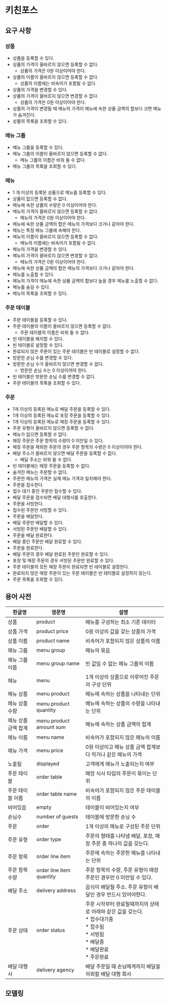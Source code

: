# 키친포스

## 요구 사항

### 상품

- 상품을 등록할 수 있다.
- 상품의 가격이 올바르지 않으면 등록할 수 없다.
    - 상품의 가격은 0원 이상이어야 한다.
- 상품의 이름이 올바르지 않으면 등록할 수 없다.
    - 상품의 이름에는 비속어가 포함될 수 없다.
- 상품의 가격을 변경할 수 있다.
- 상품의 가격이 올바르지 않으면 변경할 수 없다.
    - 상품의 가격은 0원 이상이어야 한다.
- 상품의 가격이 변경될 때 메뉴의 가격이 메뉴에 속한 상품 금액의 합보다 크면 메뉴가 숨겨진다.
- 상품의 목록을 조회할 수 있다.

### 메뉴 그룹

- 메뉴 그룹을 등록할 수 있다.
- 메뉴 그룹의 이름이 올바르지 않으면 등록할 수 없다.
    - 메뉴 그룹의 이름은 비워 둘 수 없다.
- 메뉴 그룹의 목록을 조회할 수 있다.

### 메뉴

- 1 개 이상의 등록된 상품으로 메뉴를 등록할 수 있다.
- 상품이 없으면 등록할 수 없다.
- 메뉴에 속한 상품의 수량은 0 이상이어야 한다.
- 메뉴의 가격이 올바르지 않으면 등록할 수 없다.
    - 메뉴의 가격은 0원 이상이어야 한다.
- 메뉴에 속한 상품 금액의 합은 메뉴의 가격보다 크거나 같아야 한다.
- 메뉴는 특정 메뉴 그룹에 속해야 한다.
- 메뉴의 이름이 올바르지 않으면 등록할 수 없다.
    - 메뉴의 이름에는 비속어가 포함될 수 없다.
- 메뉴의 가격을 변경할 수 있다.
- 메뉴의 가격이 올바르지 않으면 변경할 수 없다.
    - 메뉴의 가격은 0원 이상이어야 한다.
- 메뉴에 속한 상품 금액의 합은 메뉴의 가격보다 크거나 같아야 한다.
- 메뉴를 노출할 수 있다.
- 메뉴의 가격이 메뉴에 속한 상품 금액의 합보다 높을 경우 메뉴를 노출할 수 없다.
- 메뉴를 숨길 수 있다.
- 메뉴의 목록을 조회할 수 있다.

### 주문 테이블

- 주문 테이블을 등록할 수 있다.
- 주문 테이블의 이름이 올바르지 않으면 등록할 수 없다.
    - 주문 테이블의 이름은 비워 둘 수 없다.
- 빈 테이블을 해지할 수 있다.
- 빈 테이블로 설정할 수 있다.
- 완료되지 않은 주문이 있는 주문 테이블은 빈 테이블로 설정할 수 없다.
- 방문한 손님 수를 변경할 수 있다.
- 방문한 손님 수가 올바르지 않으면 변경할 수 없다.
    - 방문한 손님 수는 0 이상이어야 한다.
- 빈 테이블은 방문한 손님 수를 변경할 수 없다.
- 주문 테이블의 목록을 조회할 수 있다.

### 주문

- 1개 이상의 등록된 메뉴로 배달 주문을 등록할 수 있다.
- 1개 이상의 등록된 메뉴로 포장 주문을 등록할 수 있다.
- 1개 이상의 등록된 메뉴로 매장 주문을 등록할 수 있다.
- 주문 유형이 올바르지 않으면 등록할 수 없다.
- 메뉴가 없으면 등록할 수 없다.
- 매장 주문은 주문 항목의 수량이 0 미만일 수 있다.
- 매장 주문을 제외한 주문의 경우 주문 항목의 수량은 0 이상이어야 한다.
- 배달 주소가 올바르지 않으면 배달 주문을 등록할 수 없다.
    - 배달 주소는 비워 둘 수 없다.
- 빈 테이블에는 매장 주문을 등록할 수 없다.
- 숨겨진 메뉴는 주문할 수 없다.
- 주문한 메뉴의 가격은 실제 메뉴 가격과 일치해야 한다.
- 주문을 접수한다.
- 접수 대기 중인 주문만 접수할 수 있다.
- 배달 주문을 접수되면 배달 대행사를 호출한다.
- 주문을 서빙한다.
- 접수된 주문만 서빙할 수 있다.
- 주문을 배달한다.
- 배달 주문만 배달할 수 있다.
- 서빙된 주문만 배달할 수 있다.
- 주문을 배달 완료한다.
- 배달 중인 주문만 배달 완료할 수 있다.
- 주문을 완료한다.
- 배달 주문의 경우 배달 완료된 주문만 완료할 수 있다.
- 포장 및 매장 주문의 경우 서빙된 주문만 완료할 수 있다.
- 주문 테이블의 모든 매장 주문이 완료되면 빈 테이블로 설정한다.
- 완료되지 않은 매장 주문이 있는 주문 테이블은 빈 테이블로 설정하지 않는다.
- 주문 목록을 조회할 수 있다.

## 용어 사전

| 한글명         | 영문명                      | 설명                                                                                                        |
|-------------|--------------------------|-----------------------------------------------------------------------------------------------------------|
| 상품          | product                  | 메뉴를 구성하는 최소 기준 데이터                                                                                        |
| 상품 가격       | product price            | 0원 이상의 값을 갖는 상품의 가격                                                                                       |
| 상품 이름       | product name             | 비속어가 포함되지 않은 상품의 이름                                                                                       |
| 메뉴 그룹       | menu group               | 메뉴의 묶음                                                                                                    |
| 메뉴 그룹 이름    | menu group name          | 빈 값일 수 없는 메뉴 그룹의 이름                                                                                       |
| 메뉴          | menu                     | 1개 이상의 상품으로 이루어진 주문의 구성 단위                                                                                |
| 메뉴 상품       | menu product             | 메뉴에 속하는 상품을 나타내는 단위                                                                                       |
| 메뉴 상품 수량    | menu product quantity    | 메뉴에 속하는 상품의 수량을 나타내는 단위                                                                                   |
| 메뉴 상품 금액 합계 | menu product amount sum  | 메뉴에 속하는 상품 금액의 합계                                                                                         |
| 메뉴 이름       | menu name                | 비속어가 포함되지 않은 메뉴의 이름                                                                                       |
| 메뉴 가격       | menu price               | 0원 이상이고 메뉴 상품 금액 합계보다 작거나 같은 메뉴의 가격                                                                       |
| 노출됨         | displayed                | 고객에게 메뉴가 노출되는지 여부                                                                                         |
| 주문 테이블      | order table              | 매장 식사 타입의 주문이 묶이는 단위                                                                                      |
| 주문 테이블 이름   | order table name         | 비속어가 포함되지 않은 주문 테이블의 이름                                                                                   |
| 비어있음        | empty                    | 테이블이 비어있는지 여부                                                                                             |
| 손님수         | number of guests         | 테이블에 방문한 손님 수                                                                                             |
| 주문          | order                    | 1개 이상의 메뉴로 구성된 주문 단위                                                                                      |
| 주문 유형       | order type               | 주문의 형태를 나타냄 배달, 포장, 매장 주문 중 하나의 값을 갖는다.                                                                   |
| 주문 항목       | order line item          | 주문에 속하는 주문한 메뉴를 나타내는 단위                                                                                   |
| 주문 항목 수량    | order line item quantity | 주문 항목의 수량, 주문 유형이 매장주문인 경우만 0 미만일 수 있다.                                                                   |
| 배달 주소       | delivery address         | 음식이 배달될 주소. 주문 유형이 배달인 경우 반드시 있어야한다.                                                                      |
| 주문 상태       | order status             | 주문 시작부터 완료될때까지의 상태로 아래와 같은 값을 갖는다. <br/> * 접수대기중<br/> * 접수됨<br/> * 서빙됨<br/> * 배달중<br/> * 배달완료<br/> * 주문완료 |
| 배달 대행사      | delivery agency          | 배달 주문일 때 손님에게까지 배달을 의뢰할 배달 대행 회사                                                                          |


## 모델링
